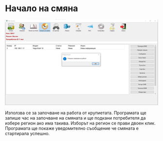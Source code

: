 # Начало на смяна

![fig.1](../../img/colibri/user_notification.png)

Използва се за започване на работа от крупиетата. Програмата ще запише час на започване на смяната и ще подкани потребителя да избере регион ако има такива. Изборът на регион се прави двоен клик. Програмата ще покаже уведомително съобщение че смяната е стартирала успешно.

